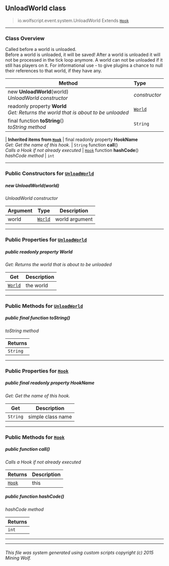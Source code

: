 ## UnloadWorld __class__

>io.wolfscript.event.system.UnloadWorld
>Extends [`Hook`](../../hook/Hook.md)

---

### Class Overview

Called before a world is unloaded.<br> Before a world is unloaded, it will be saved! After a world is unloaded it will not be processed in the tick loop anymore. A world can not be unloaded if it still has players on it. For informational use - to give plugins a chance to null their references to that world, if they have any.

Method | Type   
--- | :--- 
new __UnloadWorld__(world) <br> _UnloadWorld constructor_ | _constructor_
 readonly property __World__ <br> _Get: Returns the world that is about to be unloaded_ | [`World`](../../api/world/World.md)
final function __toString__() <br> _toString method_ | `String`
 |
__Inherited items from [`Hook`](../../hook/Hook.md)__ |
final readonly property __HookName__ <br> _Get: Get the name of this hook._ | `String`
 function __call__() <br> _Calls a Hook if not already executed_ | [`Hook`](../../hook/Hook.md)
 function __hashCode__() <br> _hashCode method_ | `int`





---

### Public Constructors for [`UnloadWorld`](UnloadWorld.md)

##### <a id='unloadworld'></a>new __UnloadWorld__(world) 

_UnloadWorld constructor_

Argument | Type | Description  
--- | --- | --- 
world | [`World`](../../api/world/World.md) | world argument

---

### Public Properties for [`UnloadWorld`](UnloadWorld.md)

##### <a id='world'></a>public  readonly property __World__

_Get: Returns the world that is about to be unloaded_

Get | Description
--- | --- 
[`World`](../../api/world/World.md) | the world



---

### Public Methods for [`UnloadWorld`](UnloadWorld.md)

##### <a id='tostring'></a>public final function __toString__()

_toString method_

Returns | 
--- | 
`String` |


---

### Public Properties for [`Hook`](../../hook/Hook.md)

##### <a id='hookname'></a>public final readonly property __HookName__

_Get: Get the name of this hook._

Get | Description
--- | --- 
`String` | simple class name



---

### Public Methods for [`Hook`](../../hook/Hook.md)

##### <a id='call'></a>public  function __call__()

_Calls a Hook if not already executed_

Returns | Description
--- | --- 
[`Hook`](../../hook/Hook.md) | this


##### <a id='hashcode'></a>public  function __hashCode__()

_hashCode method_

Returns | 
--- | 
`int` |


---


---


###### This file was system generated using custom scripts copyright (c) 2015 Mining Wolf.
	


